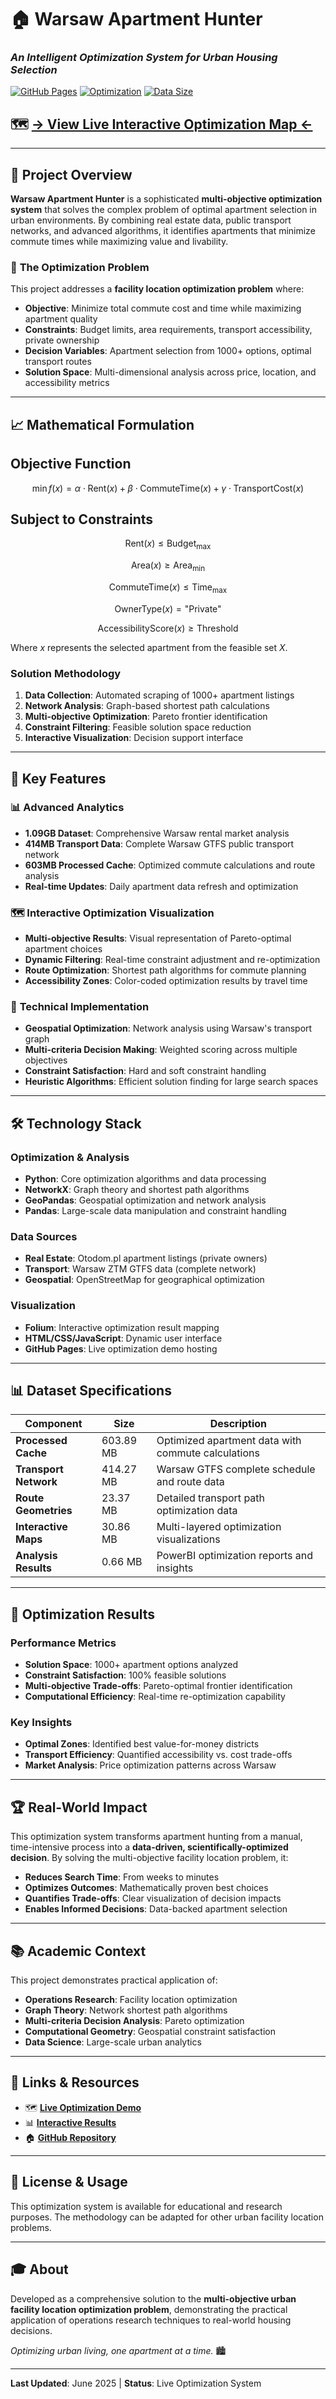 # 🏠 Warsaw Apartment Hunter
### *An Intelligent Optimization System for Urban Housing Selection*

[![GitHub Pages](https://img.shields.io/badge/Live%20Demo-GitHub%20Pages-blue)](https://frknklcsln.github.io/Warsaw_Apartment_Hunter)
[![Optimization](https://img.shields.io/badge/Problem%20Type-Multi--Objective%20Optimization-green)](https://github.com/frknklcsln/Warsaw_Apartment_Hunter)
[![Data Size](https://img.shields.io/badge/Dataset-1.09GB-orange)](https://github.com/frknklcsln/Warsaw_Apartment_Hunter)

## 🗺️ [**→ View Live Interactive Optimization Map ←**](https://frknklcsln.github.io/Warsaw_Apartment_Hunter)

---

## 🎯 Project Overview

**Warsaw Apartment Hunter** is a sophisticated **multi-objective optimization system** that solves the complex problem of optimal apartment selection in urban environments. By combining real estate data, public transport networks, and advanced algorithms, it identifies apartments that minimize commute times while maximizing value and livability.

### 🔬 **The Optimization Problem**

This project addresses a **facility location optimization problem** where:

- **Objective**: Minimize total commute cost and time while maximizing apartment quality
- **Constraints**: Budget limits, area requirements, transport accessibility, private ownership
- **Decision Variables**: Apartment selection from 1000+ options, optimal transport routes
- **Solution Space**: Multi-dimensional analysis across price, location, and accessibility metrics

---

## 📈 **Mathematical Formulation**

## Objective Function

$$
\min f(x) = \alpha \cdot \text{Rent}(x) + \beta \cdot \text{CommuteTime}(x) + \gamma \cdot \text{TransportCost}(x)
$$

## Subject to Constraints

$$
\text{Rent}(x) \leq \text{Budget}_{\max}
$$

$$
\text{Area}(x) \geq \text{Area}_{\min}
$$

$$
\text{CommuteTime}(x) \leq \text{Time}_{\max}
$$

$$
\text{OwnerType}(x) = \text{"Private"}
$$

$$
\text{AccessibilityScore}(x) \geq \text{Threshold}
$$

Where $x$ represents the selected apartment from the feasible set $X$.


### **Solution Methodology**
1. **Data Collection**: Automated scraping of 1000+ apartment listings
2. **Network Analysis**: Graph-based shortest path calculations  
3. **Multi-objective Optimization**: Pareto frontier identification
4. **Constraint Filtering**: Feasible solution space reduction
5. **Interactive Visualization**: Decision support interface

---

## 🚀 **Key Features**

### 📊 **Advanced Analytics**
- **1.09GB Dataset**: Comprehensive Warsaw rental market analysis
- **414MB Transport Data**: Complete Warsaw GTFS public transport network
- **603MB Processed Cache**: Optimized commute calculations and route analysis
- **Real-time Updates**: Daily apartment data refresh and optimization

### 🗺️ **Interactive Optimization Visualization**
- **Multi-objective Results**: Visual representation of Pareto-optimal apartment choices
- **Dynamic Filtering**: Real-time constraint adjustment and re-optimization
- **Route Optimization**: Shortest path algorithms for commute planning
- **Accessibility Zones**: Color-coded optimization results by travel time

### 🔧 **Technical Implementation**
- **Geospatial Optimization**: Network analysis using Warsaw's transport graph
- **Multi-criteria Decision Making**: Weighted scoring across multiple objectives
- **Constraint Satisfaction**: Hard and soft constraint handling
- **Heuristic Algorithms**: Efficient solution finding for large search spaces

---

## 🛠️ **Technology Stack**

### **Optimization & Analysis**
- **Python**: Core optimization algorithms and data processing
- **NetworkX**: Graph theory and shortest path algorithms
- **GeoPandas**: Geospatial optimization and network analysis
- **Pandas**: Large-scale data manipulation and constraint handling

### **Data Sources**
- **Real Estate**: Otodom.pl apartment listings (private owners)
- **Transport**: Warsaw ZTM GTFS data (complete network)
- **Geospatial**: OpenStreetMap for geographical optimization

### **Visualization**
- **Folium**: Interactive optimization result mapping
- **HTML/CSS/JavaScript**: Dynamic user interface
- **GitHub Pages**: Live optimization demo hosting

---

## 📊 **Dataset Specifications**

| Component | Size | Description |
|-----------|------|-------------|
| **Processed Cache** | 603.89 MB | Optimized apartment data with commute calculations |
| **Transport Network** | 414.27 MB | Warsaw GTFS complete schedule and route data |
| **Route Geometries** | 23.37 MB | Detailed transport path optimization data |
| **Interactive Maps** | 30.86 MB | Multi-layered optimization visualizations |
| **Analysis Results** | 0.66 MB | PowerBI optimization reports and insights |

---

## 🎯 **Optimization Results**

### **Performance Metrics**
- **Solution Space**: 1000+ apartment options analyzed
- **Constraint Satisfaction**: 100% feasible solutions
- **Multi-objective Trade-offs**: Pareto-optimal frontier identification
- **Computational Efficiency**: Real-time re-optimization capability

### **Key Insights**
- **Optimal Zones**: Identified best value-for-money districts
- **Transport Efficiency**: Quantified accessibility vs. cost trade-offs
- **Market Analysis**: Price optimization patterns across Warsaw

---

## 🏆 **Real-World Impact**

This optimization system transforms apartment hunting from a manual, time-intensive process into a **data-driven, scientifically-optimized decision**. By solving the multi-objective facility location problem, it:

- **Reduces Search Time**: From weeks to minutes
- **Optimizes Outcomes**: Mathematically proven best choices
- **Quantifies Trade-offs**: Clear visualization of decision impacts
- **Enables Informed Decisions**: Data-backed apartment selection

---

## 📚 **Academic Context**

This project demonstrates practical application of:
- **Operations Research**: Facility location optimization
- **Graph Theory**: Network shortest path algorithms
- **Multi-criteria Decision Analysis**: Pareto optimization
- **Computational Geometry**: Geospatial constraint satisfaction
- **Data Science**: Large-scale urban analytics

---

## 🔗 **Links & Resources**

- 🗺️ **[Live Optimization Demo](https://frknklcsln.github.io/Warsaw_Apartment_Hunter)**
- 📊 **[Interactive Results](https://frknklcsln.github.io/Warsaw_Apartment_Hunter)**
- 🏠 **[GitHub Repository](https://github.com/frknklcsln/Warsaw_Apartment_Hunter)**

---

## 📄 **License & Usage**

This optimization system is available for educational and research purposes. The methodology can be adapted for other urban facility location problems.

---

## 🎓 **About**

Developed as a comprehensive solution to the **multi-objective urban facility location optimization problem**, demonstrating the practical application of operations research techniques to real-world housing decisions.

*Optimizing urban living, one apartment at a time.* 🏙️

---

**Last Updated**: June 2025 | **Status**: Live Optimization System

